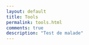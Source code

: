 ```yaml
---
layout: default
title: Tools
permalink: tools.html
comments: true
description: "Test de malade"
---
```


